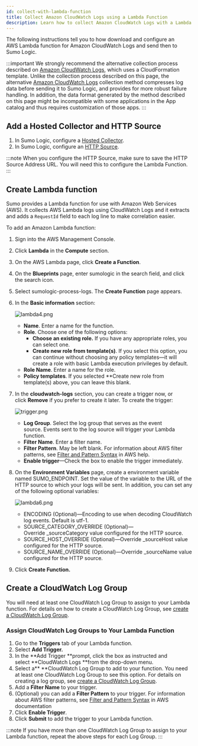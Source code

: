 ```yaml
---
id: collect-with-lambda-function
title: Collect Amazon CloudWatch Logs using a Lambda Function
description: Learn how to collect Amazon CloudWatch Logs with a Lambda function.
---
```



The following instructions tell you to how download and configure an AWS Lambda function for Amazon CloudWatch Logs and send then to Sumo Logic.

:::important
We strongly recommend the alternative collection process described on [Amazon CloudWatch Logs](/docs/send-data/collect-from-other-data-sources/amazon-cloudwatch-logs), which uses a CloudFormation template. Unlike the collection process described on this page, the alternative [Amazon CloudWatch Logs](/docs/send-data/collect-from-other-data-sources/amazon-cloudwatch-logs) collection method compresses log data before sending it to Sumo Logic, and provides for more robust failure handling. In addition, the data format generated by the method described on this page might be incompatible with some applications in the App catalog and thus requires customization of those apps.
:::

## Add a Hosted Collector and HTTP Source

1. In Sumo Logic, configure a [Hosted Collector](/docs/send-data/hosted-collectors/configure-hosted-collector).
1. In Sumo Logic, configure an [HTTP Source](/docs/send-data/hosted-collectors/http-source/logs-metrics).

:::note
When you configure the HTTP Source, make sure to save the HTTP Source Address URL. You will need this to configure the Lambda Function.  
:::

## Create Lambda function

Sumo provides a Lambda function for use with Amazon Web Services (AWS). It collects AWS Lambda logs using CloudWatch Logs and it extracts and adds a `RequestId` field to each log line to make correlation easier. 

To add an Amazon Lambda function:

1. Sign into the AWS Management Console.
1. Click **Lambda** in the **Compute** section.
1. On the AWS Lambda page, click **Create a Function**. 
1. On the **Blueprints** page, enter sumologic in the search field, and click the search icon.
1. Select sumologic-process-logs. The **Create Function** page appears.
1. In the **Basic information** section:

    ![lambda4.png](/img/send-data/lambda4.png)

    * **Name**. Enter a name for the function.
    * **Role**. Choose one of the following options:
      * **Choose an existing role.** If you have any appropriate roles, you can select one.
      * **Create new role from template(s)**. If you select this option, you can continue without choosing any policy templates—it will create a role with basic Lambda execution privileges by default.
    * **Role Name**. Enter a name for the role.
    * **Policy templates**. If you selected **Create new role from template(s) above, you can leave this blank. 

1. In the **cloudwatch-logs** section, you can create a trigger now, or click **Remove** if you prefer to create it later. To create the trigger:

    ![trigger.png](/img/send-data/trigger.png)

    * **Log Group**. Select the log group that serves as the event source. Events sent to the log source will trigger your Lambda function. 
    * **Filter Name**. Enter a filter name.
    * **Filter Pattern**. May be left blank. For information about AWS filter patterns, see [Filter and Pattern Syntax](http://docs.aws.amazon.com/AmazonCloudWatch/latest/logs/FilterAndPatternSyntax.html) in AWS help.
    * **Enable trigger**—Check the box to enable the trigger immediately. 
1. On the **Environment Variables** page, create a environment variable named SUMO_ENDPOINT. Set the value of the variable to the URL of the HTTP source to which your logs will be sent. In addition, you can set any of the following optional variables:

    ![lambda6.png](/img/send-data/lambda6.png)
    * ENCODING (Optional)—Encoding to use when decoding CloudWatch log events. Default is utf-1.
    * SOURCE_CATEGORY_OVERRIDE (Optional)—Override _sourceCategory value configured for the HTTP source.  
    * SOURCE_HOST_OVERRIDE (Optional)—Override _sourceHost value configured for the HTTP source.
    * SOURCE_NAME_OVERRIDE (Optional)—Override _sourceName value configured for the HTTP source.
1. Click **Create Function.**

## Create a CloudWatch Log Group

You will need at least one CloudWatch Log Group to assign to your Lambda function. For details on how to create a CloudWatch Log Group, see [create a CloudWatch Log Group](http://docs.aws.amazon.com/AmazonCloudWatch/latest/logs/Create-Log-Group.html).

### Assign CloudWatch Log Groups to Your Lambda Function

1. Go to the **Triggers** tab of your Lambda function.
1. Select **Add Trigger.**
1. In the **Add Trigger **prompt, click the box as instructed and select **CloudWatch Logs **from the drop-down menu.
1. Select a** **CloudWatch Log Group to add to your function. You need at least one CloudWatch Log Group to see this option. For details on creating a log group, see [create a CloudWatch Log Group](http://docs.aws.amazon.com/AmazonCloudWatch/latest/logs/Create-Log-Group.html).
1. Add a **Filter Name** to your trigger.
1. (Optional) you can add a **Filter Pattern** to your trigger. For information about AWS filter patterns, see [Filter and Pattern Syntax](http://docs.aws.amazon.com/AmazonCloudWatch/latest/logs/FilterAndPatternSyntax.html) in AWS documentation 
1. Click **Enable Trigger**.
1. Click **Submit** to add the trigger to your Lambda function.

:::note
If you have more than one CloudWatch Log Group to assign to your Lambda function, repeat the above steps for each Log Group.
:::
